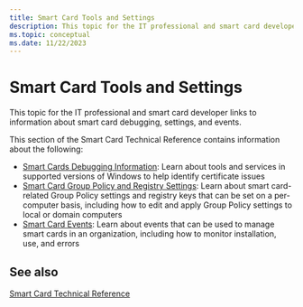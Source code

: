 ```yaml
---
title: Smart Card Tools and Settings 
description: This topic for the IT professional and smart card developer links to information about smart card debugging, settings, and events.
ms.topic: conceptual
ms.date: 11/22/2023
---
```


# Smart Card Tools and Settings

This topic for the IT professional and smart card developer links to information about smart card debugging, settings, and events.

This section of the Smart Card Technical Reference contains information about the following:

- [Smart Cards Debugging Information](smart-card-debugging-information.md): Learn about tools and services in supported versions of Windows to help identify certificate issues
- [Smart Card Group Policy and Registry Settings](smart-card-group-policy-and-registry-settings.md): Learn about smart card-related Group Policy settings and registry keys that can be set on a per-computer basis, including how to edit and apply Group Policy settings to local or domain computers
- [Smart Card Events](smart-card-events.md): Learn about events that can be used to manage smart cards in an organization, including how to monitor installation, use, and errors

## See also

[Smart Card Technical Reference](smart-card-windows-smart-card-technical-reference.md)
